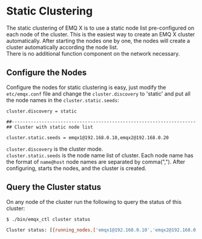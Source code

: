 # Static Clustering
The static clustering of EMQ X is to use a static node list pre-configured on each node of the cluster. This is the easiest way to create an EMQ X cluster automatically. After starting the nodes one by one, the nodes will create a cluster automatically according the node list.   
There is no additional function component on the network necessary.


## Configure the Nodes
Configure the nodes for static clustering is easy, just modify the `etc/emqx.conf` file and change the `cluster.discovery` to 'static' and put all the node names in the `cluster.static.seeds`:
```
cluster.discovery = static

##--------------------------------------------------------------------
## Cluster with static node list

cluster.static.seeds = emqx1@192.168.0.10,emqx2@192.168.0.20
```
`cluster.discovery` is the cluster mode.  
`cluster.static.seeds` is the node name list of cluster. Each node name has the format of `name@host` node names are separated by comma(",").
After configuring, starts the nodes, and the cluster is created.

## Query the Cluster status
On any node of the cluster run the following to query the status of this cluster:
```bash
$ ./bin/emqx_ctl cluster status

Cluster status: [{running_nodes,['emqx1@192.168.0.10','emqx2@192.168.0.20']}]
```
